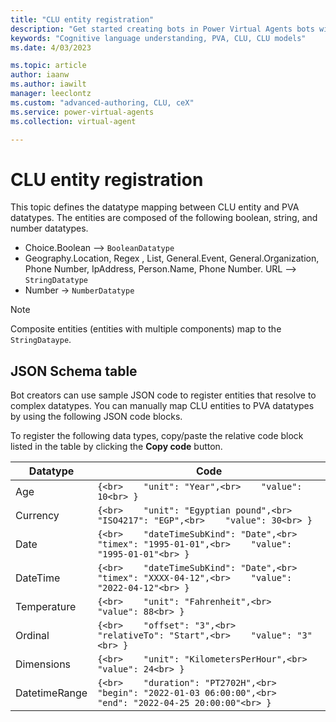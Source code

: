```yaml
---
title: "CLU entity registration"
description: "Get started creating bots in Power Virtual Agents bots with CLU entity registration"
keywords: "Cognitive language understanding, PVA, CLU, CLU models"
ms.date: 4/03/2023

ms.topic: article
author: iaanw
ms.author: iawilt
manager: leeclontz
ms.custom: "advanced-authoring, CLU, ceX"
ms.service: power-virtual-agents
ms.collection: virtual-agent

---
```


# CLU entity registration

This topic defines the datatype mapping between CLU entity and PVA datatypes. The entities are composed of the following boolean, string, and number datatypes.

- Choice.Boolean --> `BooleanDatatype`
- Geography.Location, Regex , List, General.Event, General.Organization, Phone Number, IpAddress, Person.Name, Phone Number. URL --> `StringDatatype`
- Number -> `NumberDatatype`

> [!NOTE] 
> Composite entities (entities with multiple components) map to the `StringDataype`. 

## JSON Schema table

Bot creators can use sample JSON code to register entities that resolve to complex datatypes. You can manually map CLU entities to PVA datatypes by using the following JSON code blocks. 

To register the following data types, copy/paste the relative code block listed in the table by clicking the **Copy code** button.


| Datatype      | Code        |
|---------------|-------------|
| Age           | `{<br>    "unit": "Year",<br>    "value": 10<br> }`|
| Currency      |`{<br>    "unit": "Egyptian pound",<br>    "ISO4217": "EGP",<br>    "value": 30<br> }`|
| Date          |`{<br>    "dateTimeSubKind": "Date",<br>    "timex": "1995-01-01",<br>    "value": "1995-01-01"<br> }`|
| DateTime      |`{<br>    "dateTimeSubKind": "Date",<br>    "timex": "XXXX-04-12",<br>    "value": "2022-04-12"<br> }`|
| Temperature   |`{<br>    "unit": "Fahrenheit",<br>    "value": 88<br> }`|
| Ordinal       |`{<br>    "offset": "3",<br>    "relativeTo": "Start",<br>    "value": "3"<br> }`|
| Dimensions    |`{<br>    "unit": "KilometersPerHour",<br>    "value": 24<br> }`|
| DatetimeRange |`{<br>    "duration": "PT2702H",<br>     "begin": "2022-01-03 06:00:00",<br>    "end": "2022-04-25 20:00:00"<br> }`|

